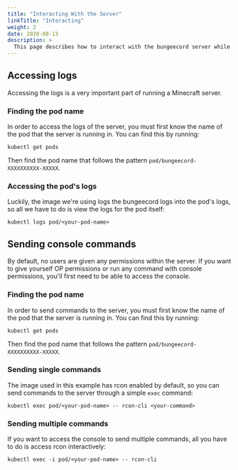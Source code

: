 ```yaml
---
title: "Interacting With the Server"
linkTitle: "Interacting"
weight: 2
date: 2020-08-13
description: >
  This page describes how to interact with the bungeecord server while it is running.
---
```


## Accessing logs
Accessing the logs is a very important part of running a Minecraft server.

### Finding the pod name
In order to access the logs of the server, you must first know the name of the pod that the server is running in. You can find this by running:
```
kubectl get pods
```
Then find the pod name that follows the pattern ```pod/bungeecord-XXXXXXXXXX-XXXXX```.

### Accessing the pod's logs
Luckily, the image we're using logs the bungeecord logs into the pod's logs, so all we have to do is view the logs for the pod itself:
```
kubectl logs pod/<your-pod-name>
```

## Sending console commands
By default, no users are given any permissions within the server. If you want to give yourself OP permissions or run any command with console permissions, you'll first need to be able to access the console.

### Finding the pod name
In order to send commands to the server, you must first know the name of the pod that the server is running in. You can find this by running:
```
kubectl get pods
```
Then find the pod name that follows the pattern ```pod/bungeecord-XXXXXXXXXX-XXXXX```.

### Sending single commands
The image used in this example has rcon enabled by default, so you can send commands to the server through a simple ```exec``` command:
```
kubectl exec pod/<your-pod-name> -- rcon-cli <your-command>
```

### Sending multiple commands
If you want to access the console to send multiple commands, all you have to do is access rcon interactively:
```
kubectl exec -i pod/<your-pod-name> -- rcon-cli
```

